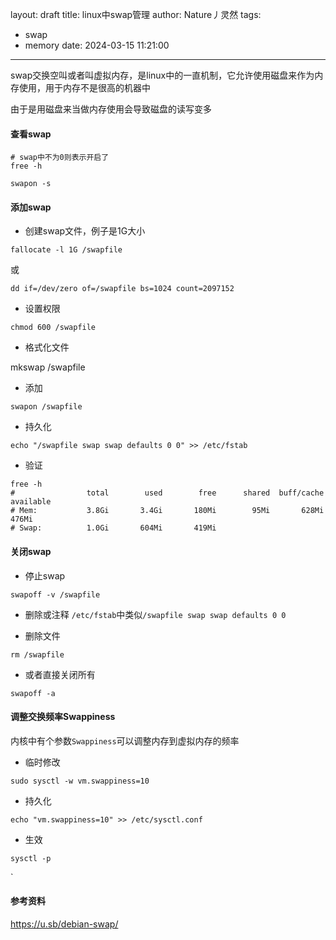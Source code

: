 layout: draft
title: linux中swap管理
author: Nature丿灵然
tags:
  - swap
  - memory
date: 2024-03-15 11:21:00
---
swap交换空叫或者叫虚拟内存，是linux中的一直机制，它允许使用磁盘来作为内存使用，用于内存不是很高的机器中

<!--more-->

由于是用磁盘来当做内存使用会导致磁盘的读写变多

#### 查看swap

```shell
# swap中不为0则表示开启了
free -h

swapon -s
```

#### 添加swap

- 创建swap文件，例子是1G大小

```shell
fallocate -l 1G /swapfile
```

或

```shell
dd if=/dev/zero of=/swapfile bs=1024 count=2097152
```

- 设置权限

```shell
chmod 600 /swapfile
```

- 格式化文件

mkswap /swapfile

- 添加

```shell
swapon /swapfile
```

- 持久化

```shell
echo "/swapfile swap swap defaults 0 0" >> /etc/fstab
```

- 验证

```shell
free -h
#                total        used        free      shared  buff/cache   available
# Mem:           3.8Gi       3.4Gi       180Mi        95Mi       628Mi       476Mi
# Swap:          1.0Gi       604Mi       419Mi
```

#### 关闭swap

- 停止swap

```shell
swapoff -v /swapfile
```

- 删除或注释 `/etc/fstab`中类似`/swapfile swap swap defaults 0 0`

- 删除文件

```shell
rm /swapfile
```

- 或者直接关闭所有

```shell
swapoff -a
```

#### 调整交换频率Swappiness

内核中有个参数`Swappiness`可以调整内存到虚拟内存的频率

- 临时修改

```shell
sudo sysctl -w vm.swappiness=10
```

- 持久化

```shell
echo "vm.swappiness=10" >> /etc/sysctl.conf
```

- 生效

```shell
sysctl -p
```

`

#### 参考资料

<https://u.sb/debian-swap/>
